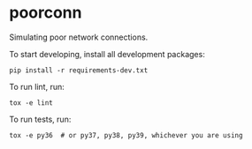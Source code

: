 # poorconn

Simulating poor network connections.

To start developing, install all development packages:

    pip install -r requirements-dev.txt

To run lint, run:

    tox -e lint

To run tests, run:

    tox -e py36  # or py37, py38, py39, whichever you are using
